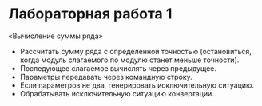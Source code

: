 # Лабораторная работа 1
«Вычисление суммы ряда»

* Рассчитать сумму ряда с определенной точностью (остановиться, когда модуль слагаемого по модулю станет меньше точности). 
* Последующее слагаемое вычислять через предыдущее.
* Параметры передавать через командную строку. 
* Если параметров не два, генерировать исключительную ситуацию. 
* Обрабатывать исключительную ситуацию конвертации.